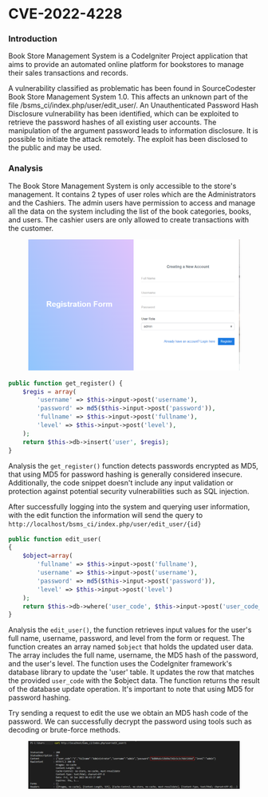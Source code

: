 # CVE-2022-4228

### Introduction

Book Store Management System is a CodeIgniter Project application that aims to provide an automated online platform for bookstores to manage their sales transactions and records.

A vulnerability classified as problematic has been found in SourceCodester Book Store Management System 1.0. This affects an unknown part of the file /bsms\_ci/index.php/user/edit\_user/. An Unauthenticated Password Hash Disclosure vulnerability has been identified, which can be exploited to retrieve the password hashes of all existing user accounts. The manipulation of the argument password leads to information disclosure. It is possible to initiate the attack remotely. The exploit has been disclosed to the public and may be used.

### Analysis

The Book Store Management System is only accessible to the store's management. It contains 2 types of user roles which are the Administrators and the Cashiers. The admin users have permission to access and manage all the data on the system including the list of the book categories, books, and users. The cashier users are only allowed to create transactions with the customer.

<figure><img src="../.gitbook/assets/image (6).png" alt=""><figcaption></figcaption></figure>

```php
public function get_register() {
    $regis = array( 
        'username' => $this->input->post('username'), 
        'password' => md5($this->input->post('password')), 
        'fullname' => $this->input->post('fullname'),
        'level' => $this->input->post('level'), 
    );
    return $this->db->insert('user', $regis);
}
```

Analysis the `get_register()` function detects passwords encrypted as MD5, that using MD5 for password hashing is generally considered insecure. Additionally, the code snippet doesn't include any input validation or protection against potential security vulnerabilities such as SQL injection.

After successfully logging into the system and querying user information, with the edit function the information will send the query to `http://localhost/bsms_ci/index.php/user/edit_user/{id}`

```php
public function edit_user(
{ 
    $object=array(
        'fullname' => $this->input->post('fullname'),
        'username' => $this->input->post('username'),
        'password' => md5($this->input->post('password')),
        'level' => $this->input->post('level')
    );
    return $this->db->where('user_code', $this->input->post('user_code_lama'))->update('user',$object);
}
```

Analysis the `edit_user()`, the function retrieves input values for the user's full name, username, password, and level from the form or request. The function creates an array named `$object` that holds the updated user data. The array includes the full name, username, the MD5 hash of the password, and the user's level. The function uses the CodeIgniter framework's database library to update the 'user' table. It updates the row that matches the provided `user_code` with the $object data. The function returns the result of the database update operation. It's important to note that using MD5 for password hashing.

Try sending a request to edit the use we obtain an MD5 hash code of the password. We can successfully decrypt the password using tools such as decoding or brute-force methods.

<figure><img src="../.gitbook/assets/image (2) (1).png" alt=""><figcaption></figcaption></figure>
